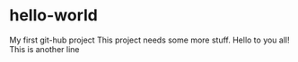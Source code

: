 # hello-world
My first git-hub project
This project needs some more stuff.
Hello to you all!
This is another line

